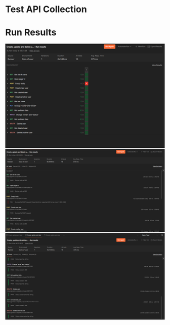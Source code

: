 # Test API Collection


# Run Results
![Screen1](https://github.com/shalimv/docs/blob/main/Screenshots/Running%20Tests.png)\
![Screen2](https://github.com/shalimv/docs/blob/main/Screenshots/TestP1.png)\
![Screen3](https://github.com/shalimv/docs/blob/main/Screenshots/TestP2.png)
